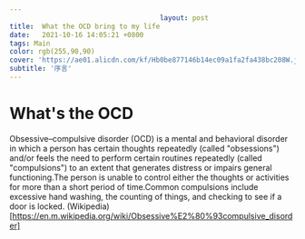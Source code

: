 ```yaml
---                              
                                     layout: post
title:  What the OCD bring to my life
date:   2021-10-16 14:05:21 +0800
tags: Main
color: rgb(255,90,90)
cover: 'https://ae01.alicdn.com/kf/Hb0be877146b14ec09a1fa2fa438bc208W.jpg'
subtitle: '序言'
---
```


# What's the OCD

Obsessive–compulsive disorder (OCD) is a mental and behavioral disorder in which a person has certain thoughts repeatedly (called "obsessions") and/or feels the need to perform certain routines repeatedly (called "compulsions") to an extent that generates distress or impairs general functioning.The person is unable to control either the thoughts or activities for more than a short period of time.Common compulsions include excessive hand washing, the counting of things, and checking to see if a door is locked. (Wikipedia)[https://en.m.wikipedia.org/wiki/Obsessive%E2%80%93compulsive_disorder]

